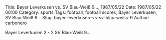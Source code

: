 Title: Bayer Leverkusen vs. SV Blau-Weiß 9…, 1987/05/22
Date: 1987/05/22 00:00
Category: sports
Tags: football, football scores, Bayer Leverkusen, SV Blau-Weiß 9…
Slug: bayer-leverkusen-vs-sv-blau-weiss-9
Author: carbonero


Bayer Leverkusen 2 - 2 SV Blau-Weiß 9…
